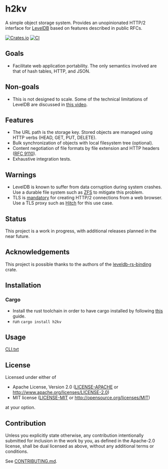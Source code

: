 # h2kv

A simple object storage system. Provides an unopinionated HTTP/2 interface for
[LevelDB](https://opensource.googleblog.com/2011/07/leveldb-fast-persistent-key-value-store.html)
based on features described in public RFCs.

[![Crates.io](https://img.shields.io/crates/v/h2kv.svg)](https://crates.io/crates/h2kv)
[![CI](https://github.com/guapodero/h2kv/workflows/CI/badge.svg)](https://github.com/guapodero/h2kv/actions)

## Goals

* Facilitate web application portability. The only semantics involved are that of hash tables, HTTP, and JSON.

## Non-goals

* This is not designed to scale. Some of the technical limitations of LevelDB are discussed in
[this video](https://www.youtube.com/watch?v=V_C-T5S-w8g).

## Features

* The URL path is the storage key. Stored objects are managed using HTTP verbs (HEAD, GET, PUT, DELETE).
* Bulk synchronization of objects with local filesystem tree (optional).
* Content negotiation of file formats by file extension and HTTP headers
([RFC 9110](https://www.rfc-editor.org/rfc/rfc9110.html#section-12.5.1)).
* Exhaustive integration tests.

## Warnings

* LevelDB is known to suffer from data corruption during system crashes. Use a durable file system such as
[ZFS](https://en.wikipedia.org/wiki/ZFS#Summary) to mitigate this problem.
* TLS is [mandatory](https://daniel.haxx.se/blog/2015/03/06/tls-in-http2/) for creating HTTP/2 connections
from a web browser. Use a TLS proxy such as [Hitch](https://hitch-tls.org/) for this use case.

## Status

This project is a work in progress, with additional releases planned in the near future.

## Acknowledgements

This project is possible thanks to the authors of the
[leveldb-rs-binding](https://github.com/rim99/leveldb-rs-binding) crate.

## Installation

### Cargo

* Install the rust toolchain in order to have cargo installed by following
  [this](https://www.rust-lang.org/tools/install) guide.
* run `cargo install h2kv`

## Usage

[CLI.txt](CLI.txt)

## License

Licensed under either of

 * Apache License, Version 2.0
   ([LICENSE-APACHE](LICENSE-APACHE) or http://www.apache.org/licenses/LICENSE-2.0)
 * MIT license
   ([LICENSE-MIT](LICENSE-MIT) or http://opensource.org/licenses/MIT)

at your option.

## Contribution

Unless you explicitly state otherwise, any contribution intentionally submitted
for inclusion in the work by you, as defined in the Apache-2.0 license, shall be
dual licensed as above, without any additional terms or conditions.

See [CONTRIBUTING.md](CONTRIBUTING.md).
